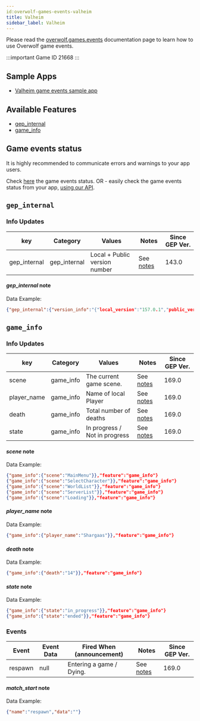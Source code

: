 ```yaml
---
id:overwolf-games-events-valheim
title: Valheim
sidebar_label: Valheim
---
```


Please read the [overwolf.games.events](overwolf-games-events) documentation page to learn how to use Overwolf game events.

:::important Game ID
21668
:::

## Sample Apps

* [Valheim game events sample app](https://github.com/overwolf/events-sample-apps)

## Available Features

* [gep_internal](#gep_internal)
* [game_info](#game_info)


## Game events status

It is highly recommended to communicate errors and warnings to your app users. 

Check [here](../status/all) the game events status. OR -  easily check the game events status from your app, [using our API](../topics/howto-check-events-status-from-app).

## `gep_internal`

### Info Updates

key          | Category    | Values                    | Notes                 | Since GEP Ver. |
------------ | ------------| ------------------------- | --------------------- | ------------- | 
gep_internal | gep_internal| Local + Public version number|See [notes](#gep_internal-note)|   143.0       |

#### *gep_internal* note

Data Example:

```json
{"gep_internal":{"version_info":"{"local_version":"157.0.1","public_version":"157.0.1","is_updated":true}"}},"feature":"gep_internal"}
```

## `game_info`

### Info Updates

key          | Category    | Values                    | Notes                 | Since GEP Ver. |
------------ | ------------| ------------------------- | --------------------- | ------------- | 
scene        | game_info   | The current game scene.   |  See [notes](#scene-note) |   169.0       |
player_name  | game_info   | Name of local Player      |  See [notes](#player-note)|   169.0       |
death        | game_info   | Total number of deaths    |  See [notes](#death-note) |   169.0       |
state        | game_info   | In progress / Not in progress | See [notes](#state-note)|   169.0       |

#### *scene* note

Data Example:

```json
{"game_info":{"scene":"MainMenu"}},"feature":"game_info"}
{"game_info":{"scene":"SelectCharacter"}},"feature":"game_info"}
{"game_info":{"scene":"WorldList"}},"feature":"game_info"}
{"game_info":{"scene":"ServerList"}},"feature":"game_info"}
{"game_info":{"scene":"Loading"}},"feature":"game_info"}
```

#### *player_name* note

Data Example:

```json
{"game_info":{"player_name":"Shargaas"}},"feature":"game_info"}
```

#### *death* note

Data Example:

```json
{"game_info":{"death":"14"}},"feature":"game_info"}
```

#### *state* note

Data Example:

```json
{"game_info":{"state":"in_progress"}},"feature":"game_info"}
{"game_info":{"state":"ended"}},"feature":"game_info"}
```

### Events

Event  | Event Data        | Fired When (announcement)           | Notes      | Since GEP Ver. |
-------| ------------------| -------------------------------------| ---------- | --------------|
respawn | null      | Entering a game / Dying. |See [notes](#respawn-note)     |    169.0      |

#### *match_start* note

Data Example:

```json
{"name":"respawn","data":""}
```
